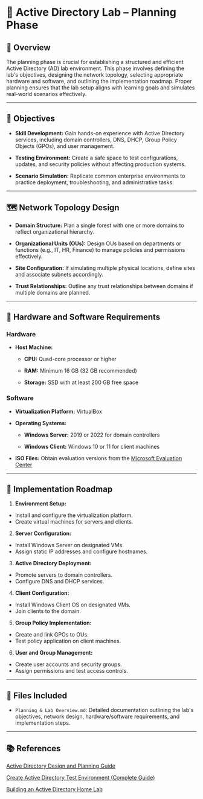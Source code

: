 # 🧭 Active Directory Lab – Planning Phase

## 📘 Overview

The planning phase is crucial for establishing a structured and efficient Active Directory (AD) lab environment. This phase involves defining the lab's objectives, designing the network topology, selecting appropriate hardware and software, and outlining the implementation roadmap. Proper planning ensures that the lab setup aligns with learning goals and simulates real-world scenarios effectively.

---

## 🎯 Objectives

- **Skill Development:** Gain hands-on experience with Active Directory services, including domain controllers, DNS, DHCP, Group Policy Objects (GPOs), and user management.

- **Testing Environment:** Create a safe space to test configurations, updates, and security policies without affecting production systems.

- **Scenario Simulation:** Replicate common enterprise environments to practice deployment, troubleshooting, and administrative tasks.

---

## 🗺️ Network Topology Design

- **Domain Structure:** Plan a single forest with one or more domains to reflect organizational hierarchy.

- **Organizational Units (OUs):** Design OUs based on departments or functions (e.g., IT, HR, Finance) to manage policies and permissions effectively.

- **Site Configuration:** If simulating multiple physical locations, define sites and associate subnets accordingly.

- **Trust Relationships:** Outline any trust relationships between domains if multiple domains are planned.

---

## 🧰 Hardware and Software Requirements

### Hardware

- **Host Machine:**

  - **CPU:** Quad-core processor or higher

  - **RAM:** Minimum 16 GB (32 GB recommended)

  - **Storage:** SSD with at least 200 GB free space

### Software

- **Virtualization Platform:** VirtualBox

- **Operating Systems:**

  - **Windows Server:** 2019 or 2022 for domain controllers

  - **Windows Client:** Windows 10 or 11 for client machines

- **ISO Files:** Obtain evaluation versions from the [Microsoft Evaluation Center](https://www.microsoft.com/en-us/evalcenter/)

---

## 📝 Implementation Roadmap

1. **Environment Setup:**
  - Install and configure the virtualization platform.
  - Create virtual machines for servers and clients.

2. **Server Configuration:**
  - Install Windows Server on designated VMs.
  - Assign static IP addresses and configure hostnames.

3. **Active Directory Deployment:**
  - Promote servers to domain controllers.
  - Configure DNS and DHCP services.

4. **Client Configuration:**
  - Install Windows Client OS on designated VMs.
  - Join clients to the domain.

5. **Group Policy Implementation:**
  - Create and link GPOs to OUs.
  - Test policy application on client machines.

6. **User and Group Management:**
  - Create user accounts and security groups.
  - Assign permissions and test access controls.

---

## 📂 Files Included

- `Planning & Lab Overview.md`: Detailed documentation outlining the lab's objectives, network design, hardware/software requirements, and implementation steps.

---

## 📚 References

[Active Directory Design and Planning Guide](https://learn.microsoft.com/en-us/windows-server/identity/ad-ds/plan/ad-ds-design-and-planning)

[Create Active Directory Test Environment (Complete Guide)](https://activedirectorypro.com/create-active-directory-test-environment/)

[Building an Active Directory Home Lab](https://medium.com/@gwenilorac/empowering-your-learning-journey-building-an-active-directory-home-lab-807c436a7f04)
